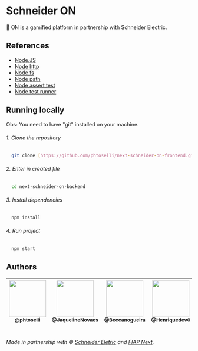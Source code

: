 # Schneider ON

🌱 ON is a gamified platform in partnership with Schneider Electric.

## References
- [Node.JS](https://nodejs.org/en/docs)
- [Node http](https://nodejs.org/api/http.html)
- [Node fs](https://nodejs.org/api/fs.html)
- [Node path](https://nodejs.org/api/path.html)
- [Node assert test](https://nodejs.org/api/assert.html)
- [Node test runner](https://nodejs.org/api/test.html)

## Running locally
  Obs: You need to have "git" installed on your machine.

###### 1. Clone the repository
``` bash
  git clone [https://github.com/phtoselli/next-schneider-on-frontend.git](https://github.com/phtoselli/FIAP-next-schneider-on-backend.git)
```
###### 2. Enter in created file
``` bash
  cd next-schneider-on-backend
```
###### 3. Install dependencies
``` bash
  npm install
```
###### 4. Run project
``` bash
  npm start
```


## Authors

| [<img width="100" src="https://avatars.githubusercontent.com/u/73919445?v=4&s=115"><br><sub>@phtoselli</sub>](https://www.linkedin.com/in/phtoselli/) | [<img width="100" src="https://avatars.githubusercontent.com/u/98557538?v=4&s=80"><br><sub>@JaquelineNovaes</sub>](https://github.com/JaquelineNovaes) | [<img width="100" src="https://avatars.githubusercontent.com/u/135247016?v=4&s=115"><br><sub>@Beccanogueira</sub>](https://github.com/Beccanogueira) | [<img width="100" src="https://avatars.githubusercontent.com/u/124810959?v=4&s=115"><br><sub>@Henriquedev0</sub>](https://github.com/Henriquedev0) | [<img width="100" src="https://avatars.githubusercontent.com/u/135075505?v=4&s=115"><br><sub>@SophiaARL</sub>](https://github.com/SophiaARL) |
| :---: | :---: | :---: | :---: | :---: |

#

###### Made in partnership with &copy; [Schneider Eletric](https://www.se.com/ww/en/) and [FIAP Next](https://www.fiap.com.br/next/).
